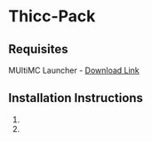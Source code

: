 # Thicc-Pack
## Requisites
MUltiMC Launcher - [Download Link](https://multimc.org/#Download)

## Installation Instructions
1. 
2. 
